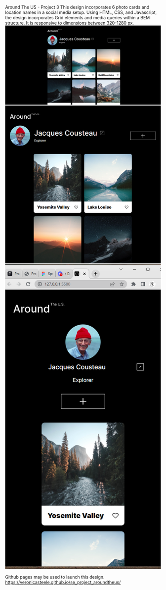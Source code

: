 Around The US - Project 3
This design incorporates 6 photo cards and location names in a social media setup. Using HTML, CSS, and Javascript, the design incorporates Grid elements and media queries within a BEM structure. It is responsive to dimensions between 320-1280 px.
![My Image](./images/Laptop.png)
![My Image](./images/Tablet.png)
![My Image](./images/Phone.png)

Github pages may be used to launch this design. https://veronicasteele.github.io/se_project_aroundtheus/
